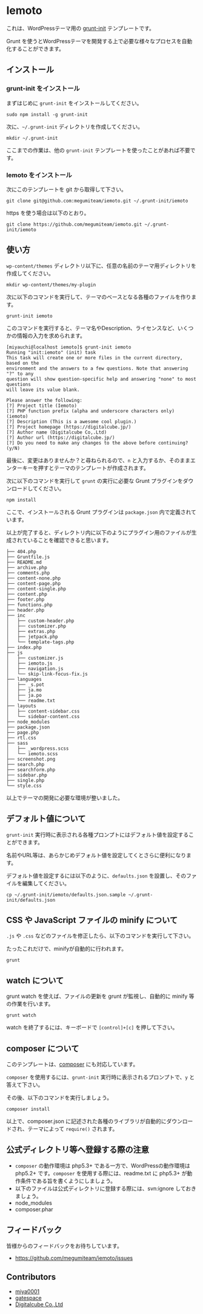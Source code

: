 # Iemoto

これは、WordPressテーマ用の [grunt-init](http://gruntjs.com/project-scaffolding) テンプレートです。

Grunt を使うとWordPressテーマを開発する上で必要な様々なプロセスを自動化することができます。

[underscores]: https://github.com/automattic/_s
[grunt-init]: http://gruntjs.com/project-scaffolding

## インストール

### grunt-init をインストール

まずはじめに `grunt-init` をインストールしてください。

```
sudo npm install -g grunt-init
```

次に、`~/.grunt-init` ディレクトリを作成してください。

```
mkdir ~/.grunt-init
```

ここまでの作業は、他の `grunt-init` テンプレートを使ったことがあれば不要です。

### Iemoto をインストール

次にこのテンプレートを git から取得して下さい。

```
git clone git@github.com:megumiteam/iemoto.git ~/.grunt-init/iemoto
```

https を使う場合は以下のとおり。

```
git clone https://github.com/megumiteam/iemoto.git ~/.grunt-init/iemoto
```

## 使い方

`wp-content/themes` ディレクトリ以下に、任意の名前のテーマ用ディレクトリを作成してください。

```
mkdir wp-content/themes/my-plugin
```

次に以下のコマンドを実行して、テーマのベースとなる各種のファイルを作ります。

```
grunt-init iemoto
```

このコマンドを実行すると、テーマ名やDescription、ライセンスなど、いくつかの情報の入力を求められます。

```
[miyauchi@localhost iemoto]$ grunt-init iemoto
Running "init:iemoto" (init) task
This task will create one or more files in the current directory, based on the
environment and the answers to a few questions. Note that answering "?" to any
question will show question-specific help and answering "none" to most questions
will leave its value blank.

Please answer the following:
[?] Project title (Iemoto) 
[?] PHP function prefix (alpha and underscore characters only) (iemoto) 
[?] Description (This is a awesome cool plugin.) 
[?] Project homepage (https://digitalcube.jp/) 
[?] Author name (Digitalcube Co,.Ltd) 
[?] Author url (https://digitalcube.jp/) 
[?] Do you need to make any changes to the above before continuing? (y/N)
```

最後に、変更はありませんか？と尋ねられるので、`n` と入力するか、そのままエンターキーを押すとテーマのテンプレートが作成されます。

次に以下のコマンドを実行して `grunt` の実行に必要な Grunt プラグインをダウンロードしてください。

```
npm install
```

ここで、インストールされる Grunt プラグインは `package.json` 内で定義されています。

以上が完了すると、ディレクトリ内に以下のようにプラグイン用のファイルが生成されていることを確認できると思います。

```
├── 404.php
├── Gruntfile.js
├── README.md
├── archive.php
├── comments.php
├── content-none.php
├── content-page.php
├── content-single.php
├── content.php
├── footer.php
├── functions.php
├── header.php
├── inc
│   ├── custom-header.php
│   ├── customizer.php
│   ├── extras.php
│   ├── jetpack.php
│   └── template-tags.php
├── index.php
├── js
│   ├── customizer.js
│   ├── iemoto.js
│   ├── navigation.js
│   └── skip-link-focus-fix.js
├── languages
│   ├── _s.pot
│   ├── ja.mo
│   ├── ja.po
│   └── readme.txt
├── layouts
│   ├── content-sidebar.css
│   └── sidebar-content.css
├── node_modules
├── package.json
├── page.php
├── rtl.css
├── sass
│   ├── _wordpress.scss
│   └── iemoto.scss
├── screenshot.png
├── search.php
├── searchform.php
├── sidebar.php
├── single.php
└── style.css
```

以上でテーマの開発に必要な環境が整いました。

## デフォルト値について

`grunt-init` 実行時に表示される各種プロンプトにはデフォルト値を設定することができます。

名前やURL等は、あらかじめデフォルト値を設定してくとさらに便利になります。

デフォルト値を設定するには以下のように、`defaults.json` を設置し、そのファイルを編集してください。

```
cp ~/.grunt-init/iemoto/defaults.json.sample ~/.grunt-init/defaults.json
```

## CSS や JavaScript ファイルの minify について

`.js` や `.css` などのファイルを修正したら、以下のコマンドを実行して下さい。

たったこれだけで、minifyが自動的に行われます。

```
grunt
```

## watch について

grunt watch を使えば、ファイルの更新を grunt が監視し、自動的に minify 等の作業を行います。

```
grunt watch
```

watch を終了するには、キーボードで `[control]+[c]` を押して下さい。

## composer について

このテンプレートは、[composer](http://getcomposer.org/) にも対応しています。

`composer` を使用するには、`grunt-init` 実行時に表示されるプロンプトで、`y` と答えて下さい。

その後、以下のコマンドを実行しましょう。

```
composer install
```

以上で、composer.json に記述された各種のライブラリが自動的にダウンロードされ、テーマによって `require()` されます。

## 公式ディレクトリ等へ登録する際の注意

* `composer` の動作環境は php5.3+ である一方で、WordPressの動作環境は php5.2+ です。`composer` を使用する際には、readme.txt に php5.3+ が動作条件である旨を書くようにしましょう。
* 以下のファイルは公式ディレクトリに登録する際には、svn:ignore しておきましょう。
 * node_modules
 * composer.phar

## フィードバック

皆様からのフィードバックをお待ちしています。

* https://github.com/megumiteam/iemoto/issues

## Contributors

* [miya0001](https://github.com/miya0001)
* [gatespace](https://github.com/gatespace)
* [Digitalcube Co.,Ltd](https://digitalcube.jp/)

